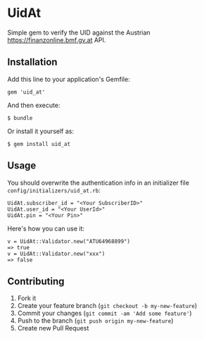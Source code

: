 # UidAt

Simple gem to verify the UID against the Austrian https://finanzonline.bmf.gv.at API.

## Installation

Add this line to your application's Gemfile:

    gem 'uid_at'

And then execute:

    $ bundle

Or install it yourself as:

    $ gem install uid_at

## Usage

You should overwrite the authentication info in an initializer file `config/initializers/uid_at.rb`:

```
UidAt.subscriber_id = "<Your SubscriberID>"
UidAt.user_id = "<Your UserId>"
UidAt.pin = "<Your Pin>"
```

Here's how you can use it:

```
v = UidAt::Validator.new("ATU64968899") 
=> true
v = UidAt::Validator.new("xxx") 
=> false
```

## Contributing

1. Fork it
2. Create your feature branch (`git checkout -b my-new-feature`)
3. Commit your changes (`git commit -am 'Add some feature'`)
4. Push to the branch (`git push origin my-new-feature`)
5. Create new Pull Request
